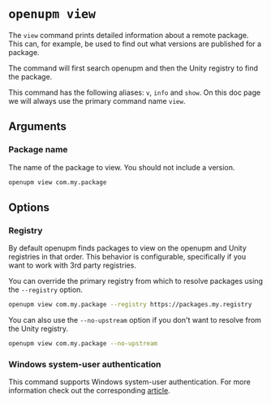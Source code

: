
# `openupm view`

The `view` command prints detailed information about a remote package. This can, for example, be used to find out what versions are published for a package.

The command will first search openupm and then the Unity registry to find the package.

This command has the following aliases: `v`, `info` and `show`. On this doc page we will always use the primary command name `view`.

## Arguments

### Package name

The name of the package to view. You should not include a version. 

```sh
openupm view com.my.package
```

## Options

### Registry

By default openupm finds packages to view on the openupm and Unity registries in that order. This behavior is configurable, specifically if you want to work with 3rd party registries. 

You can override the primary registry from which to resolve packages using the  `--registry` option.

```sh
openupm view com.my.package --registry https://packages.my.registry
```

You can also use the `--no-upstream` option if you don't want to resolve from the Unity registry.

```sh
openupm view com.my.package --no-upstream
```

### Windows system-user authentication

This command supports Windows system-user authentication. For more information check out the corresponding [article](./help-system-user.md).